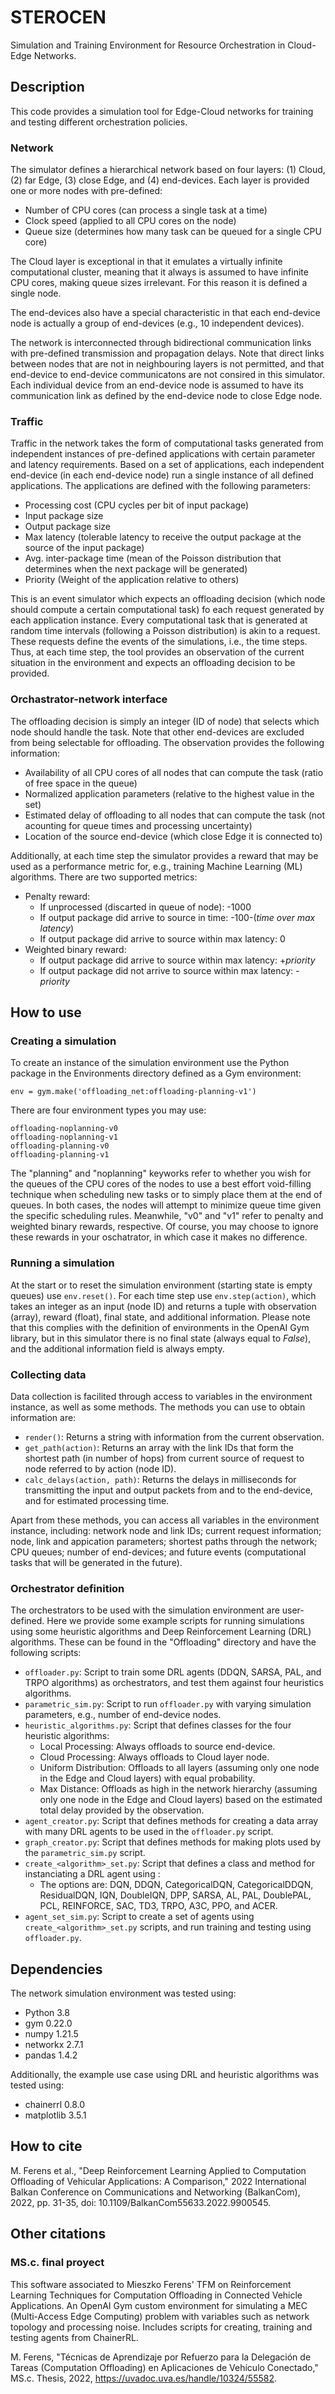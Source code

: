 # STEROCEN

Simulation and Training Environment for Resource Orchestration in Cloud-Edge Networks.

## Description

This code provides a simulation tool for Edge-Cloud networks for training and testing different orchestration policies.

### Network

The simulator defines a hierarchical network based on four layers: (1) Cloud, (2) far Edge, (3) close Edge, and (4) end-devices.
Each layer is provided one or more nodes with pre-defined:
- Number of CPU cores (can process a single task at a time)
- Clock speed (applied to all CPU cores on the node)
- Queue size (determines how many task can be queued for a single CPU core)

The Cloud layer is exceptional in that it emulates a virtually infinite computational cluster, meaning that it always is assumed to have infinite CPU cores, making queue sizes irrelevant. For this reason it is defined a single node.

The end-devices also have a special characteristic in that each end-device node is actually a group of end-devices (e.g., 10 independent devices).

The network is interconnected through bidirectional communication links with pre-defined transmission and propagation delays.
Note that direct links between nodes that are not in neighbouring layers is not permitted, and that end-device to end-device communicatons are not consired in this simulator.
Each individual device from an end-device node is assumed to have its communication link as defined by the end-device node to close Edge node.

### Traffic

Traffic in the network takes the form of computational tasks generated from independent instances of pre-defined applications with certain parameter and latency requirements.
Based on a set of applications, each independent end-device (in each end-device node) run a single instance of all defined applications.
The applications are defined with the following parameters:
- Processing cost (CPU cycles per bit of input package)
- Input package size
- Output package size
- Max latency (tolerable latency to receive the output package at the source of the input package)
- Avg. inter-package time (mean of the Poisson distribution that determines when the next package will be generated)
- Priority (Weight of the application relative to others)

This is an event simulator which expects an offloading decision (which node should compute a certain computational task) fo each request generated by each application instance.
Every computational task that is generated at random time intervals (following a Poisson distribution) is akin to a request.
These requests define the events of the simulations, i.e., the time steps.
Thus, at each time step, the tool provides an observation of the current situation in the environment and expects an offloading decision to be provided.

### Orchastrator-network interface

The offloading decision is simply an integer (ID of node) that selects which node should handle the task.
Note that other end-devices are excluded from being selectable for offloading.
The observation provides the following information:
- Availability of all CPU cores of all nodes that can compute the task (ratio of free space in the queue)
- Normalized application parameters (relative to the highest value in the set)
- Estimated delay of offloading to all nodes that can compute the task (not acounting for queue times and processing uncertainty)
- Location of the source end-device (which close Edge it is connected to)

Additionally, at each time step the simulator provides a reward that may be used as a performance metric for, e.g., training Machine Learning (ML) algorithms.
There are two supported metrics:
- Penalty reward:
  - If unprocessed (discarted in queue of node): -1000
  - If output package did arrive to source in time: -100-(*time over max latency*)
  - If output package did arrive to source within max latency: 0
- Weighted binary reward:
  - If output package did arrive to source within max latency: +*priority*
  - If output package did not arrive to source within max latency: -*priority*

## How to use

### Creating a simulation

To create an instance of the simulation environment use the Python package in the Environments directory defined as a Gym environment:
```
env = gym.make('offloading_net:offloading-planning-v1')
```
There are four environment types you may use:
```
offloading-noplanning-v0
offloading-noplanning-v1
offloading-planning-v0
offloading-planning-v1
```
The "planning" and "noplanning" keyworks refer to whether you wish for the queues of the CPU cores of the nodes to use a best effort void-filling technique when scheduling new tasks or to simply place them at the end of queues.
In both cases, the nodes will attempt to minimize queue time given the specific scheduling rules.
Meanwhile, "v0" and "v1" refer to penalty and weighted binary rewards, respective.
Of course, you may choose to ignore these rewards in your oschatrator, in which case it makes no difference.

### Running a simulation

At the start or to reset the simulation environment (starting state is empty queues) use `env.reset()`.
For each time step use `env.step(action)`, which takes an integer as an input (node ID) and returns a tuple with observation (array), reward (float), final state, and additional information.
Please note that this complies with the definition of environments in the OpenAI Gym library, but in this simulator there is no final state (always equal to *False*), and the additional information field is always empty.

### Collecting data

Data collection is facilited through access to variables in the environment instance, as well as some methods.
The methods you can use to obtain information are:
- `render()`: Returns a string with information from the current observation.
- `get_path(action)`: Returns an array with the link IDs that form the shortest path (in number of hops) from current source of request to node referred to by action (node ID).
- `calc_delays(action, path)`: Returns the delays in milliseconds for transmitting the input and output packets from and to the end-device, and for estimated processing time.

Apart from these methods, you can access all variables in the environment instance, including: network node and link IDs; current request information; node, link and appication parameters; shortest paths through the network; CPU queues; number of end-devices; and future events (computational tasks that will be generated in the future).

### Orchestrator definition

The orchestrators to be used with the simulation environment are user-defined.
Here we provide some example scripts for running simulations using some heuristic algorithms and Deep Reinforcement Learning (DRL) algorithms.
These can be found in the "Offloading" directory and have the following scripts:
- `offloader.py`: Script to train some DRL agents (DDQN, SARSA, PAL, and TRPO algorithms) as orchestrators, and test them against four heuristics algorithms.
- `parametric_sim.py`: Script to run `offloader.py` with varying simulation parameters, e.g., number of end-device nodes.
- `heuristic_algorithms.py`: Script that defines classes for the four heuristic algorithms:
  - Local Processing: Always offloads to source end-device.
  - Cloud Processing: Always offloads to Cloud layer node.
  - Uniform Distribution: Offloads to all layers (assuming only one node in the Edge and Cloud layers) with equal probability.
  - Max Distance: Offloads as high in the network hierarchy (assuming only one node in the Edge and Cloud layers) based on the estimated total delay provided by the observation.
- `agent_creator.py`: Script that defines methods for creating a data array with many DRL agents to be used in the `offloader.py` script.
- `graph_creator.py`: Script that defines methods for making plots used by the `parametric_sim.py` script.
- `create_<algorithm>_set.py`: Script that defines a class and method for instanciating a DRL agent using *<algorithm>*:
  - The options are: DQN, DDQN, CategoricalDQN, CategoricalDDQN, ResidualDQN, IQN, DoubleIQN, DPP, SARSA, AL, PAL, DoublePAL, PCL, REINFORCE, SAC, TD3, TRPO, A3C, PPO, and ACER.
- `agent_set_sim.py`: Script to create a set of agents using `create_<algorithm>_set.py` scripts, and run training and testing using `offloader.py`.

## Dependencies

The network simulation environment was tested using:
- Python 3.8
- gym 0.22.0
- numpy 1.21.5
- networkx 2.7.1
- pandas 1.4.2

Additionally, the example use case using DRL and heuristic algorithms was tested using:
- chainerrl 0.8.0
- matplotlib 3.5.1

## How to cite

M. Ferens et al., "Deep Reinforcement Learning Applied to Computation Offloading of Vehicular Applications: A Comparison," 2022 International Balkan Conference on Communications and Networking (BalkanCom), 2022, pp. 31-35, doi: 10.1109/BalkanCom55633.2022.9900545.

## Other citations

### MS.c. final proyect

This software associated to Mieszko Ferens' TFM on Reinforcement Learning Techniques for Computation Offloading in Connected Vehicle Applications.
An OpenAI Gym custom environment for simulating a MEC (Multi-Access Edge Computing) problem with variables such as network topology and processing noise. Includes scripts for creating, training and testing agents from ChainerRL.

M. Ferens, "Técnicas de Aprendizaje por Refuerzo para la Delegación de Tareas (Computation Offloading) en Aplicaciones de Vehículo Conectado," MS.c. Thesis, 2022, https://uvadoc.uva.es/handle/10324/55582.
